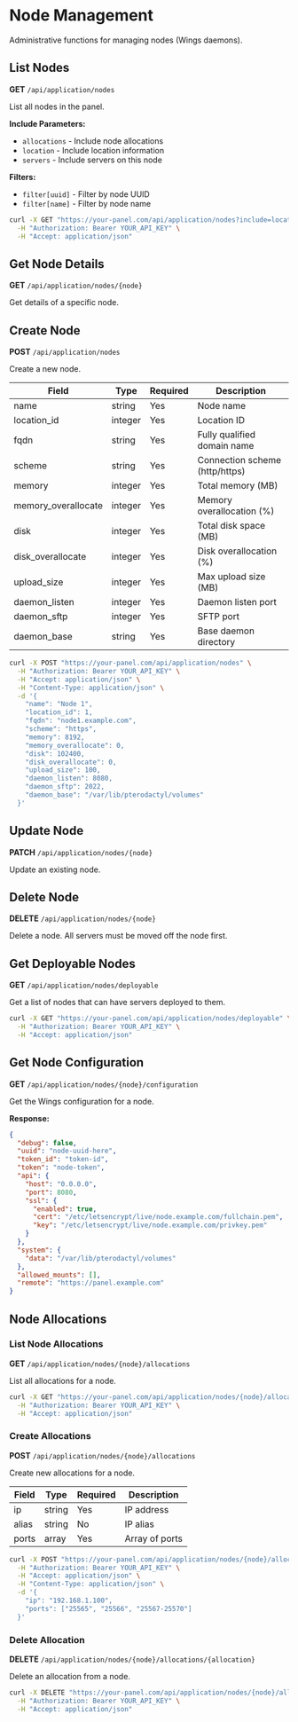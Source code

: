 # Node Management

Administrative functions for managing nodes (Wings daemons).

## List Nodes

**GET** `/api/application/nodes`

List all nodes in the panel.

**Include Parameters:**
- `allocations` - Include node allocations
- `location` - Include location information
- `servers` - Include servers on this node

**Filters:**
- `filter[uuid]` - Filter by node UUID
- `filter[name]` - Filter by node name

```bash
curl -X GET "https://your-panel.com/api/application/nodes?include=location,servers" \
  -H "Authorization: Bearer YOUR_API_KEY" \
  -H "Accept: application/json"
```

## Get Node Details

**GET** `/api/application/nodes/{node}`

Get details of a specific node.

## Create Node

**POST** `/api/application/nodes`

Create a new node.

| Field | Type | Required | Description |
|-------|------|----------|-------------|
| name | string | Yes | Node name |
| location_id | integer | Yes | Location ID |
| fqdn | string | Yes | Fully qualified domain name |
| scheme | string | Yes | Connection scheme (http/https) |
| memory | integer | Yes | Total memory (MB) |
| memory_overallocate | integer | Yes | Memory overallocation (%) |
| disk | integer | Yes | Total disk space (MB) |
| disk_overallocate | integer | Yes | Disk overallocation (%) |
| upload_size | integer | Yes | Max upload size (MB) |
| daemon_listen | integer | Yes | Daemon listen port |
| daemon_sftp | integer | Yes | SFTP port |
| daemon_base | string | Yes | Base daemon directory |

```bash
curl -X POST "https://your-panel.com/api/application/nodes" \
  -H "Authorization: Bearer YOUR_API_KEY" \
  -H "Accept: application/json" \
  -H "Content-Type: application/json" \
  -d '{
    "name": "Node 1",
    "location_id": 1,
    "fqdn": "node1.example.com",
    "scheme": "https",
    "memory": 8192,
    "memory_overallocate": 0,
    "disk": 102400,
    "disk_overallocate": 0,
    "upload_size": 100,
    "daemon_listen": 8080,
    "daemon_sftp": 2022,
    "daemon_base": "/var/lib/pterodactyl/volumes"
  }'
```

## Update Node

**PATCH** `/api/application/nodes/{node}`

Update an existing node.

## Delete Node

**DELETE** `/api/application/nodes/{node}`

Delete a node. All servers must be moved off the node first.

## Get Deployable Nodes

**GET** `/api/application/nodes/deployable`

Get a list of nodes that can have servers deployed to them.

```bash
curl -X GET "https://your-panel.com/api/application/nodes/deployable" \
  -H "Authorization: Bearer YOUR_API_KEY" \
  -H "Accept: application/json"
```

## Get Node Configuration

**GET** `/api/application/nodes/{node}/configuration`

Get the Wings configuration for a node.

**Response:**
```json
{
  "debug": false,
  "uuid": "node-uuid-here",
  "token_id": "token-id",
  "token": "node-token",
  "api": {
    "host": "0.0.0.0",
    "port": 8080,
    "ssl": {
      "enabled": true,
      "cert": "/etc/letsencrypt/live/node.example.com/fullchain.pem",
      "key": "/etc/letsencrypt/live/node.example.com/privkey.pem"
    }
  },
  "system": {
    "data": "/var/lib/pterodactyl/volumes"
  },
  "allowed_mounts": [],
  "remote": "https://panel.example.com"
}
```

## Node Allocations

### List Node Allocations

**GET** `/api/application/nodes/{node}/allocations`

List all allocations for a node.

```bash
curl -X GET "https://your-panel.com/api/application/nodes/{node}/allocations" \
  -H "Authorization: Bearer YOUR_API_KEY" \
  -H "Accept: application/json"
```

### Create Allocations

**POST** `/api/application/nodes/{node}/allocations`

Create new allocations for a node.

| Field | Type | Required | Description |
|-------|------|----------|-------------|
| ip | string | Yes | IP address |
| alias | string | No | IP alias |
| ports | array | Yes | Array of ports |

```bash
curl -X POST "https://your-panel.com/api/application/nodes/{node}/allocations" \
  -H "Authorization: Bearer YOUR_API_KEY" \
  -H "Accept: application/json" \
  -H "Content-Type: application/json" \
  -d '{
    "ip": "192.168.1.100",
    "ports": ["25565", "25566", "25567-25570"]
  }'
```

### Delete Allocation

**DELETE** `/api/application/nodes/{node}/allocations/{allocation}`

Delete an allocation from a node.

```bash
curl -X DELETE "https://your-panel.com/api/application/nodes/{node}/allocations/{allocation}" \
  -H "Authorization: Bearer YOUR_API_KEY" \
  -H "Accept: application/json"
``` 